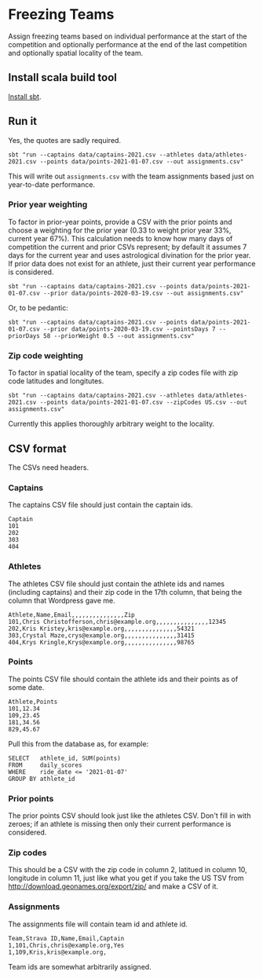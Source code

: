 # Freezing Teams

Assign freezing teams based on individual performance at the start of the competition and optionally
performance at the end of the last competition and optionally spatial locality of the team.

## Install scala build tool

[Install sbt](https://www.scala-sbt.org/1.x/docs/Setup.html).

## Run it

Yes, the quotes are sadly required.

```
sbt "run --captains data/captains-2021.csv --athletes data/athletes-2021.csv --points data/points-2021-01-07.csv --out assignments.csv"
```

This will write out `assignments.csv` with the team assignments based just on year-to-date performance.

### Prior year weighting

To factor in prior-year points, provide a CSV with the prior points and choose a weighting for the
prior year (0.33 to weight prior year 33%, current year 67%). This calculation needs to know how
many days of competition the current and prior CSVs represent; by default it assumes 7 days for
the current year and uses astrological divination for the prior year. If prior data does not
exist for an athlete, just their current year performance is considered.


```
sbt "run --captains data/captains-2021.csv --points data/points-2021-01-07.csv --prior data/points-2020-03-19.csv --out assignments.csv"
```

Or, to be pedantic:

```
sbt "run --captains data/captains-2021.csv --points data/points-2021-01-07.csv --prior data/points-2020-03-19.csv --pointsDays 7 --priorDays 58 --priorWeight 0.5 --out assignments.csv"
```

### Zip code weighting

To factor in spatial locality of the team, specify a zip codes file with zip code latitudes and longitutes.

```
sbt "run --captains data/captains-2021.csv --athletes data/athletes-2021.csv --points data/points-2021-01-07.csv --zipCodes US.csv --out assignments.csv"
```

Currently this applies thoroughly arbitrary weight to the locality.

## CSV format

The CSVs need headers.

### Captains

The captains CSV file should just contain the captain ids.

```
Captain
101
202
303
404
```

### Athletes

The athletes CSV file should just contain the athlete ids and names (including captains) and their zip code in the
17th column, that being the column that Wordpress gave me.

```
Athlete,Name,Email,,,,,,,,,,,,,,,Zip
101,Chris Christofferson,chris@example.org,,,,,,,,,,,,,,,12345
202,Kris Kristey,kris@example.org,,,,,,,,,,,,,,,54321
303,Crystal Maze,crys@example.org,,,,,,,,,,,,,,,31415
404,Krys Kringle,Krys@example.org,,,,,,,,,,,,,,,98765
```

### Points

The points CSV file should contain the athlete ids and their points as of some date.

```
Athlete,Points
101,12.34
109,23.45
181,34.56
829,45.67
```

Pull this from the database as, for example:

```mysql
SELECT   athlete_id, SUM(points)
FROM     daily_scores
WHERE    ride_date <= '2021-01-07'
GROUP BY athlete_id
```

### Prior points

The prior points CSV should look just like the athletes CSV. Don't fill in with zeroes; if an athlete is missing
then only their current performance is considered.

### Zip codes

This should be a CSV with the zip code in column 2, latitued in column 10, longitude in column 11, just like
what you get if you take the US TSV from http://download.geonames.org/export/zip/ and make a CSV of it.

### Assignments

The assignments file will contain team id and athlete id.

```
Team,Strava ID,Name,Email,Captain
1,101,Chris,chris@example.org,Yes
1,109,Kris,kris@example.org,
```

Team ids are somewhat arbitrarily assigned.
